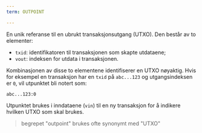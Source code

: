 ```yaml
---
term: OUTPOINT

---
```

En unik referanse til en ubrukt transaksjonsutgang (UTXO). Den består av to elementer:


- `txid`: identifikatoren til transaksjonen som skapte utdataene;
- `vout`: indeksen for utdata i transaksjonen.

Kombinasjonen av disse to elementene identifiserer en UTXO nøyaktig. Hvis for eksempel en transaksjon har en `txid` på `abc...123` og utgangsindeksen er `0`, vil utpunktet bli notert som:

```text
abc...123:0
```

Utpunktet brukes i inndataene (`vin`) til en ny transaksjon for å indikere hvilken UTXO som skal brukes.

> begrepet "outpoint" brukes ofte synonymt med "UTXO"